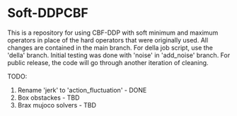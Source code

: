 # Soft-DDPCBF

This is a repository for using CBF-DDP with soft minimum and maximum operators in place of the hard operators that were originally used. All changes are contained in the main branch. For della job script, use the 'della' branch. Initial testing was done with 'noise' in 'add_noise' branch. For public release, the code will go through another iteration of cleaning.

TODO:

1) Rename 'jerk' to 'action_fluctuation' - DONE
2) Box obstackes - TBD
3) Brax mujoco solvers - TBD
